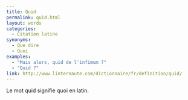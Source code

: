 ```yaml
---
title: Quid
permalink: quid.html
layout: words
categories:
  - Citation latine
synonyms:
  - Que dire
  - Quoi
examples:
  - "Mais alors, quid de l'infimum ?"
  - "Quid ?"
link: http://www.linternaute.com/dictionnaire/fr/definition/quid/
---
```


Le mot quid signifie quoi en latin.

